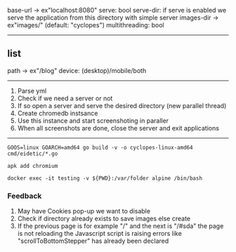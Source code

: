 base-url -> ex"localhost:8080"
serve: bool
serve-dir: if serve is enabled we serve the application from this directory with simple server
images-dir -> ex"images/" (default: "cyclopes")
multithreading: bool

---

## list

path -> ex"/blog"
device: (desktop)/mobile/both

---

1. Parse yml
2. Check if we need a server or not
3. If so open a server and serve the desired directory (new parallel thread)
4. Create chromedb instsance
5. Use this instance and start screenshoting in paraller
6. When all screenshots are done, close the server and exit applications

---

```
GOOS=linux GOARCH=amd64 go build -v -o cyclopes-linux-amd64 cmd/eidetic/*.go
```

```
apk add chromium
```

```
docker exec -it testing -v ${PWD}:/var/folder alpine /bin/bash
```

### Feedback

1. May have Cookies pop-up we want to disable
2. Check if directory already exists to save images else create
3. If the previous page is for example "/" and the next is "/#sda" the page is not reloading the Javascript script is raising errors like "scrollToBottomStepper" has already been declared
